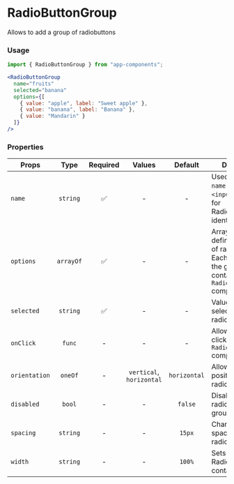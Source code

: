 # RadioButtonGroup

Allows to add a group of radiobuttons

### Usage 

```js
import { RadioButtonGroup } from "app-components";
```

```jsx
<RadioButtonGroup
  name="fruits"
  selected="banana"
  options={[
    { value: "apple", label: "Sweet apple" },
    { value: "banana", label: "Banana" },
    { value: "Mandarin" }
  ]}
/>
```

### Properties

| Props         |   Type    | Required |          Values          |   Default    | Description                                                                                                                                                                                                       |
| ------------- | :-------: | :------: | :----------------------: | :----------: | ----------------------------------------------------------------------------------------------------------------------------------------------------------------------------------------------------------------- |
| `name`        | `string`  |    ✅    |            -             |      -       | Used as HTML `name` property for ```<input>``` tag. Used for RadioButtonGroup identification                                                                                                                         |
| `options`     | `arrayOf` |    ✅    |            -             |      -       | Array of objects defining a group of radiobuttons. Each element of the group contains `RadioButton` component props                                                                                                                                             |
| `selected`    | `string`  |    ✅    |            -             |      -       | Value of the selected radiobutton                                                                                                                                                                                 |
| `onClick`     |  `func`   |    -     |            -             |      -       | Allows to handle clicking events on `RadioButton` component                                                                                                                                                 |
| `orientation` |  `oneOf`  |    -     | `vertical`, `horizontal` | `horizontal` | Allows to set the position of radiobuttons                                                                                                                                                                                          |
| `disabled`    |  `bool`   |    -     |            -             |   `false`    | Disables all radiobuttons in a group                                                                                                                                                                                |
| `spacing`     | `string`  |    -     |            -             |    `15px`    | Changes the spacing between radiobuttons |
| `width`       | `string`  |    -     |            -             |    `100%`    | Sets the width of RadioButtonGroup container                                                                                              |
